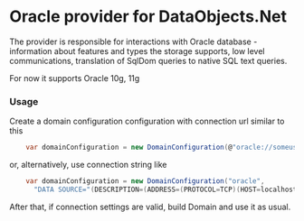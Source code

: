 # Oracle provider for DataObjects.Net

The provider is responsible for interactions with Oracle database - information about features and types the storage supports, low level communications, translation of SqlDom queries to native SQL text queries.

For now it supports Oracle 10g, 11g

### Usage

Create a domain configuration configuration with connection url similar to this

```csharp
    var domainConfiguration = new DomainConfiguration(@"oracle://someuser:somepassword@localhost:1521/xe");
```

or, alternatively, use connection string like

```csharp
    var domainConfiguration = new DomainConfiguration("oracle",
	  "DATA SOURCE="(DESCRIPTION=(ADDRESS=(PROTOCOL=TCP)(HOST=localhost)(PORT=1521))(CONNECT_DATA=(SERVICE_NAME=xe)))";USER ID=someuser;PASSWORD=somepassword");
```

After that, if connection settings are valid, build Domain and use it as usual.